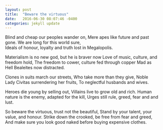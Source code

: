 ```yaml
---
layout: post
title:  "Beware the virtuous"
date:   2016-06-30 08:07:46 -0400
categories: jekyll update
---
```


Blind and cheap our peoples wander on, 
Mere apes like future and past gone. 
We are long for this world sure,  
Ideals of honour, loyalty and truth lost in Megalopolis. 

Materialism is no new god, but he is braver now
Love of music, culture, and freedom hold, 
The freedom to cower, culture fed through copper
Mad as Hell Bealeites now distracted. 

Clones in suits march our streets, 
Who take more than they give,
Noble Lady Civitas surrendering her fruits, 
To neglectful husbands and wives. 

Heroes die young by selling out, 
Villains live to grow old and rich. 
Human nature is the enemy, adapted for the kill,
Urges still rule, greed, fear and and lust. 

So beware the virtuous, trust not the beautiful, 
Stand by your talent, your value, and honour. 
Strike down the crooked, be free from fear and greed, 
And make sure you look good naked before buying expensive clothes. 



[jekyll-docs]: http://jekyllrb.com/docs/home
[jekyll-gh]:   https://github.com/jekyll/jekyll
[jekyll-talk]: https://talk.jekyllrb.com/
